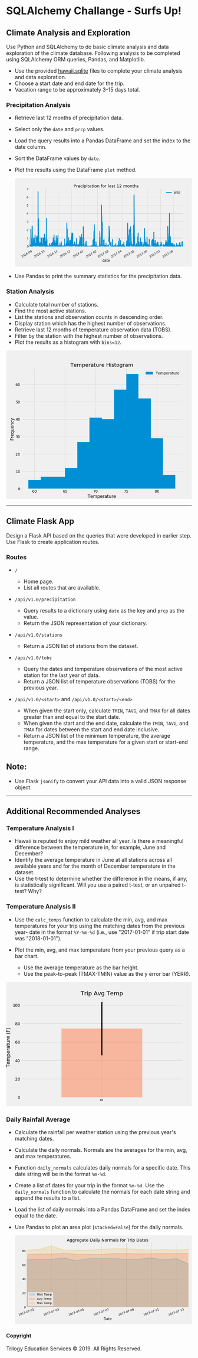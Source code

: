 # SQLAlchemy Challange - Surfs Up!

## Climate Analysis and Exploration

Use Python and SQLAlchemy to do basic climate analysis and data exploration of the climate database. Following analysis to be completed using SQLAlchemy ORM queries, Pandas, and Matplotlib.

* Use the provided [hawaii.sqlite](Resources/hawaii.sqlite) files to complete your climate analysis and data exploration.
* Choose a start date and end date for the trip. 
* Vacation range to be approximately 3-15 days total.

### Precipitation Analysis

* Retrieve last 12 months of precipitation data.
* Select only the `date` and `prcp` values.
* Load the query results into a Pandas DataFrame and set the index to the date column.
* Sort the DataFrame values by `date`.
* Plot the results using the DataFrame `plot` method.

  ![precipitation](Images/Precipitation.png)

* Use Pandas to print the summary statistics for the precipitation data.

### Station Analysis

* Calculate total number of stations.
* Find the most active stations.
* List the stations and observation counts in descending order.
* Display station which has the highest number of observations.
* Retrieve last 12 months of temperature observation data (TOBS).
* Filter by the station with the highest number of observations.
* Plot the results as a histogram with `bins=12`.

 ![station-histogram](Images/TempFrequency.png)

- - -

## Climate Flask App 

Design a Flask API based on the queries that were developed in earlier step. Use Flask to create application routes.

### Routes

* `/`
  * Home page.
  * List all routes that are available.

* `/api/v1.0/precipitation`
  * Query results to a dictionary using `date` as the key and `prcp` as the value.
  * Return the JSON representation of your dictionary.

* `/api/v1.0/stations`
  * Return a JSON list of stations from the dataset.

* `/api/v1.0/tobs`
  * Query the dates and temperature observations of the most active station for the last year of data.
  * Return a JSON list of temperature observations (TOBS) for the previous year.

* `/api/v1.0/<start>` and `/api/v1.0/<start>/<end>`
  * When given the start only, calculate `TMIN`, `TAVG`, and `TMAX` for all dates greater than and equal to the start date.
  * When given the start and the end date, calculate the `TMIN`, `TAVG`, and `TMAX` for dates between the start and end date inclusive.
  * Return a JSON list of the minimum temperature, the average temperature, and the max temperature for a given start or start-end range.

## Note:
* Use Flask `jsonify` to convert your API data into a valid JSON response object.

- - -

## Additional Recommended Analyses

### Temperature Analysis I

* Hawaii is reputed to enjoy mild weather all year. Is there a meaningful difference between the temperature in, for example, June and December?
* Identify the average temperature in June at all stations across all available years and for the month of December temperature in the dataset.
* Use the t-test to determine whether the difference in the means, if any, is statistically significant. Will you use a paired t-test, or an unpaired t-test? Why?

### Temperature Analysis II

* Use the `calc_temps` function to calculate the min, avg, and max temperatures for your trip using the matching dates from the previous year- date in the format `%Y-%m-%d` (i.e., use "2017-01-01" if trip start date was "2018-01-01").

* Plot the min, avg, and max temperature from your previous query as a bar chart.
  * Use the average temperature as the bar height.
  * Use the peak-to-peak (TMAX-TMIN) value as the y error bar (YERR).

 ![temperature](Images/TripAvgTemp.png)

### Daily Rainfall Average

* Calculate the rainfall per weather station using the previous year's matching dates.
* Calculate the daily normals. Normals are the averages for the min, avg, and max temperatures.
* Function `daily_normals` calculates daily normals for a specific date. This date string will be in the format `%m-%d`.  
* Create a list of dates for your trip in the format `%m-%d`. Use the `daily_normals` function to calculate the normals for each date string and append the results to a list.
* Load the list of daily normals into a Pandas DataFrame and set the index equal to the date.
* Use Pandas to plot an area plot (`stacked=False`) for the daily normals.

  ![daily-normals](Images/DayNormals.png)

#### Copyright

Trilogy Education Services © 2019. All Rights Reserved.
